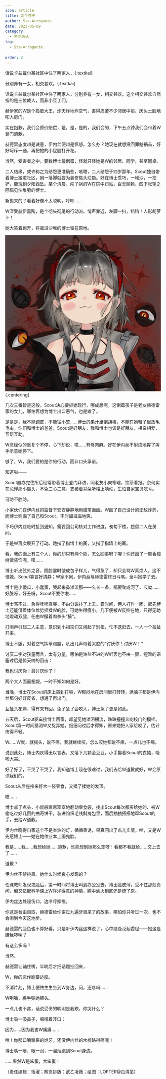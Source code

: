 ```yaml
---
icon: article
title: 两个孩子
author: Sta-Arrogante
date: 2023-05-09
category:
  - 午间逸话
tag:
  - Sta-Arrogante

order: 2
---
```


话说卡兹戴尔某社区中住了两家人，{.textkai}

分别养有一女，相交甚欢。{.textkai}

<!-- more -->

话说卡兹戴尔某社区中住了两家人，分别养有一女，相交甚欢。这个相交甚欢自然指的是三位成人，而非小豆丁们。

赫伊家的W是个捣蛋大王，炸天炸地炸空气，害得周遭不少邻居中招，灰头土脸地叩人房门。

实在抱歉，我们会原价赔偿，是，是，是的，我们会的，下午五点钟我们会带着W登门道歉。

赫德雷态度越是诚恳，伊内丝便越是愠怒。怎么办？她现在就想揪回罪魁祸首，好好呵斥一通，再把她的小屁股打开花。

当然，受害者之中，要数博士最倒霉，怪就只怪她是W的邻居、同学，甚至同桌。

二人结缘，或许称之为结怨更准确些，咳嗯，二人结怨于四岁那年。Scout独自带着博士搬进社区，刚一落脚就要为装修焦头烂额。好在博士乖巧，一堆沙，一把铲，能玩到夕阳西坠。某个清晨，闯了祸的W在院中罚站，百无聊赖，四下张望之际瞄见沙堆旁的博士。

新搬来的？看着好像不太聪明，哼哼……

W深受赫伊熏陶，是个彻头彻尾的行动派。悄声靠近，左脚一扫，铛铛！人形胡萝卜！

她大笑着跑开，将栽进沙堆的博士留在原地。

![](./res/illustration/W（白清荃）两个孩子.webp) {.centering}

几次三番皆是这般，Scout决心要抓她现行，哪成想呢，这倒霉孩子是老友赫德雷家的女儿，哪怕再想为博士出口恶气，也是难了。

是是是，我不能调皮，不能往小笨……博士的果汁里倒胡椒，不能在她鞋子里放毛毛虫，你们和博士的爸爸，Scout是好朋友，我和博士也该是好朋友，相亲相爱，互帮互助。

W念经似的重复个不停，心下却说，噫……有够肉麻。好在伊内丝不耐烦地挥了挥手示意她停下。

够了，W，我们要的是你的行动，而非口头承诺。

知道啦——

Scout置办完住所后经常带着博士登门拜访，同老友小聚寒暄，饮茶看报。奈何实在忌惮那小魔头，不免三心二意，支棱着耳朵听楼上响动，生怕自家宝贝吃亏。

可防不胜防。

小家伙们在伊内丝的监督下安安静静地用蜡笔画画。W画了自己设计的无敌炸药，而博士则画了自己和Scout，不时甜滋滋地笑。

不巧伊内丝临时接到通知，需要回公司核对工作进度，匆匆下楼，独留二人在房间。

于是W再次展开了行动。她指了指博士的画，又指了指墙上的画。

看，我的画上有三个人，你的却只有两个欸，怎么回事呀？喔！你还画了一颗香樟树做装饰呢，噗……

博士听出弦外之音，圆脸霎时皱成包子样儿，气得急了，却只会骂W真烦人。这不怪她，Scout寡言好清静；W家不同，伊内丝与赫德雷终日斗嘴，全叫她学了去。

博士是小傻瓜，小蠢蛋，哭起来鼻涕流那——么长一条，都要聚成河了，哎呦……好脏呀，好丑呀，Scout不要你啦……

博士骂不过，急得哇哇直哭，不由分说扑了上去。霎时间，两人打作一团，起先博士还能借着体位优势捏揉W的脸，可她生得瘦小，几下便被W反控在地，只得无助地蹬动双腿，任由W攥着肉拳头“揍”。

打闹声引起二人主意，意识到小祖宗们又闹起了别扭，忙不迭赶去，一人一个拉扯开来。

博士不服，对着空气挥拳踢腿，吼出几声带着哭腔的“讨厌你！讨厌W！”

讨厌二字对孩童而言，太有分量，哪怕是油盐不进的W听罢也不由一颤，短暂的语塞过后是惊天响的回击：

我也讨厌你！最讨厌你了！

两个大人面面相觑，一时不知如何是好。

当晚，博士在Scout的床上哭到打嗝，W郁闷地在房间里打转转，满脑子都是伊内丝那句好好反省，想通了再出门。

互扯头花嘛，得有来有回。兔子急了会咬人，博士急了更是如此。

五天后，Scout驱车接博士回家，却望见她涕泗横流，跌跌撞撞奔向校门的模样。Scout第一时间猜测W又捉弄她，细细问过后才得知，原来她把人家给咬了，估计伤得不轻。

W……W就、就摇头，说不痛，我就继续咬，怎么咬她都说不痛，一点儿也不痛。

说到此处，博士内疚得无以言表，又落下几颗金豆豆，小手攥着Scout的衣袖，嚎啕大哭。

好了好了，不哭了不哭了，我知道博士现在很难过，我们去给W道歉就好，W会原谅我们的。

Scout从后座拎来好大一袋零食，又揉了揉她的发顶。

嗯……

博士点了点头，小鼠般窸窸窣窣地翻动零食袋，找出Scout每次都买给她的、被W偷吃过好几回的曲奇饼干，装进钩织毛线斜挎包里，而后抽抽搭搭地牵Scout的手，去给W道歉。

伊内丝晓得自家这个不是省油的灯，循循善诱，果真问出了点儿实情。哈，又是W先惹博士——她在她作业本上画鬼脸。

我是……我……我想给她……道歉，谁能想到她那么笨呀！看都不看就给……交上去了……

道歉？

伊内丝不禁挑眉。她什么时候良心发现的？

任课教师发现鬼脸后，第一时间将博士叫到办公室去。博士脸皮薄，受不住那般责问，偏又忆起科学课上W洋洋得意的神情，胸中幼火到底还是燎了原。

伊内丝边处理伤口，边冷哼揶揄。

你这是咎由自取，赫德雷给你讲过九遍牙兽来了的故事，哪怕你只听过一次，也不会闹到今天这地步。

赫德雷的脸色也不算好看，只是听伊内丝这样说了，心中隐隐泛起委屈——她这是嫌我啰嗦？

有这么多吗？

当然。

赫德雷讪讪住嘴，半晌后才把话题扯回来，

W，你的恶作剧要适度。

不消片刻，博士便怯生生坐到W身边，问，还疼吗……

W咧嘴，腾手弹她额头。

一点儿也不疼，话说受伤的明明是我欸，你哭什么？

博士吸一吸鼻子，嗫嚅着开口：

因为……因为我害W痛痛……

哈！你那口嚼糖果的烂牙，还没伊内丝的木梳硌得痛呢！

博士嘴一瘪，眼一润，一溜烟跑到Scout身边。

……果然W是笨蛋，大笨蛋！<eod />

（责任编辑：瑶濯；网页排版：武乙凌薇；绘图：LOFTER@白清荃）

<Ads />